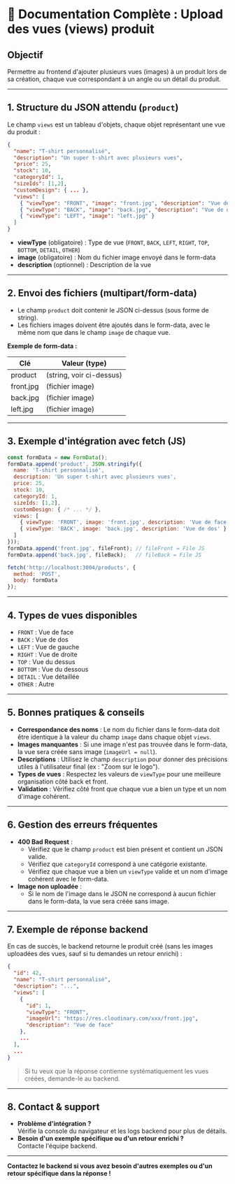 # 📸 Documentation Complète : Upload des vues (views) produit

## Objectif
Permettre au frontend d'ajouter plusieurs vues (images) à un produit lors de sa création, chaque vue correspondant à un angle ou un détail du produit.

---

## 1. Structure du JSON attendu (`product`)

Le champ `views` est un tableau d'objets, chaque objet représentant une vue du produit :

```json
{
  "name": "T-shirt personnalisé",
  "description": "Un super t-shirt avec plusieurs vues",
  "price": 25,
  "stock": 10,
  "categoryId": 1,
  "sizeIds": [1,2],
  "customDesign": { ... },
  "views": [
    { "viewType": "FRONT", "image": "front.jpg", "description": "Vue de face" },
    { "viewType": "BACK", "image": "back.jpg", "description": "Vue de dos" },
    { "viewType": "LEFT", "image": "left.jpg" }
  ]
}
```
- **viewType** (obligatoire) : Type de vue (`FRONT`, `BACK`, `LEFT`, `RIGHT`, `TOP`, `BOTTOM`, `DETAIL`, `OTHER`)
- **image** (obligatoire) : Nom du fichier image envoyé dans le form-data
- **description** (optionnel) : Description de la vue

---

## 2. Envoi des fichiers (multipart/form-data)

- Le champ `product` doit contenir le JSON ci-dessus (sous forme de string).
- Les fichiers images doivent être ajoutés dans le form-data, avec le même nom que dans le champ `image` de chaque vue.

**Exemple de form-data :**

| Clé        | Valeur (type)                |
|------------|-----------------------------|
| product    | (string, voir ci-dessus)     |
| front.jpg  | (fichier image)              |
| back.jpg   | (fichier image)              |
| left.jpg   | (fichier image)              |

---

## 3. Exemple d'intégration avec fetch (JS)

```js
const formData = new FormData();
formData.append('product', JSON.stringify({
  name: 'T-shirt personnalisé',
  description: 'Un super t-shirt avec plusieurs vues',
  price: 25,
  stock: 10,
  categoryId: 1,
  sizeIds: [1,2],
  customDesign: { /* ... */ },
  views: [
    { viewType: 'FRONT', image: 'front.jpg', description: 'Vue de face' },
    { viewType: 'BACK', image: 'back.jpg', description: 'Vue de dos' }
  ]
}));
formData.append('front.jpg', fileFront); // fileFront = File JS
formData.append('back.jpg', fileBack);   // fileBack = File JS

fetch('http://localhost:3004/products', {
  method: 'POST',
  body: formData
});
```

---

## 4. Types de vues disponibles

- `FRONT` : Vue de face
- `BACK` : Vue de dos
- `LEFT` : Vue de gauche
- `RIGHT` : Vue de droite
- `TOP` : Vue du dessus
- `BOTTOM` : Vue du dessous
- `DETAIL` : Vue détaillée
- `OTHER` : Autre

---

## 5. Bonnes pratiques & conseils

- **Correspondance des noms** : Le nom du fichier dans le form-data doit être identique à la valeur du champ `image` dans chaque objet `views`.
- **Images manquantes** : Si une image n'est pas trouvée dans le form-data, la vue sera créée sans image (`imageUrl = null`).
- **Descriptions** : Utilisez le champ `description` pour donner des précisions utiles à l'utilisateur final (ex : "Zoom sur le logo").
- **Types de vues** : Respectez les valeurs de `viewType` pour une meilleure organisation côté back et front.
- **Validation** : Vérifiez côté front que chaque vue a bien un type et un nom d'image cohérent.

---

## 6. Gestion des erreurs fréquentes

- **400 Bad Request** :  
  - Vérifiez que le champ `product` est bien présent et contient un JSON valide.
  - Vérifiez que `categoryId` correspond à une catégorie existante.
  - Vérifiez que chaque vue a bien un `viewType` valide et un nom d'image cohérent avec le form-data.
- **Image non uploadée** :  
  - Si le nom de l'image dans le JSON ne correspond à aucun fichier dans le form-data, la vue sera créée sans image.

---

## 7. Exemple de réponse backend

En cas de succès, le backend retourne le produit créé (sans les images uploadées des vues, sauf si tu demandes un retour enrichi) :

```json
{
  "id": 42,
  "name": "T-shirt personnalisé",
  "description": "...",
  "views": [
    {
      "id": 1,
      "viewType": "FRONT",
      "imageUrl": "https://res.cloudinary.com/xxx/front.jpg",
      "description": "Vue de face"
    },
    ...
  ],
  ...
}
```
> Si tu veux que la réponse contienne systématiquement les vues créées, demande-le au backend.

---

## 8. Contact & support

- **Problème d'intégration ?**  
  Vérifie la console du navigateur et les logs backend pour plus de détails.
- **Besoin d'un exemple spécifique ou d'un retour enrichi ?**  
  Contacte l'équipe backend.

---

**Contactez le backend si vous avez besoin d'autres exemples ou d'un retour spécifique dans la réponse !** 